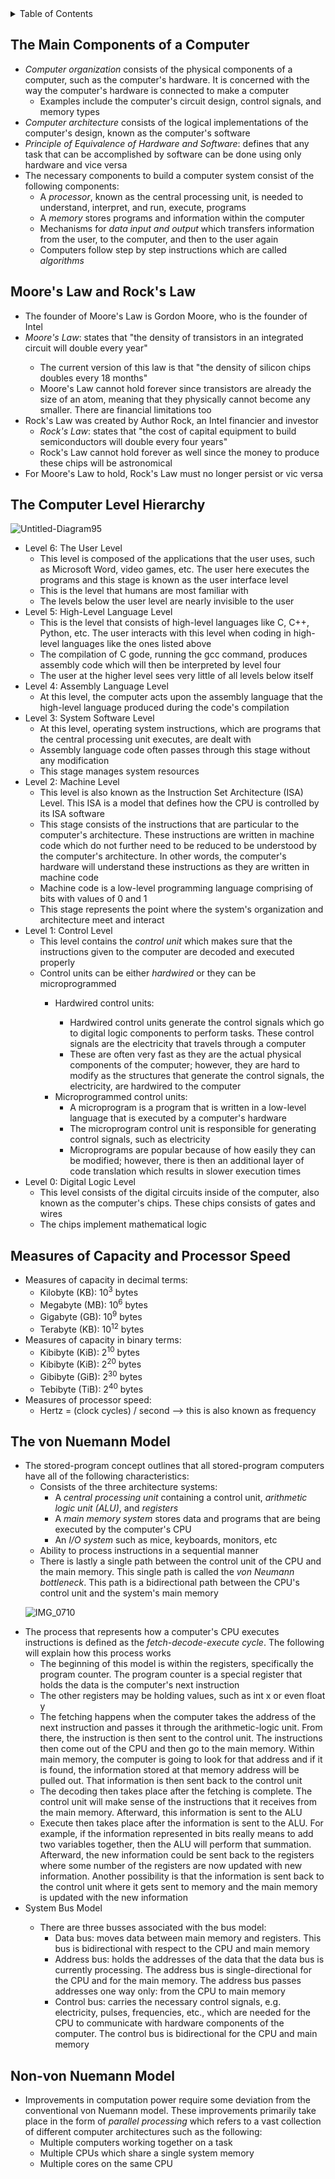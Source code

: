 <details>
<summary>Table of Contents</summary>
<ol>
  <li>
    <a href='#the-main-components-of-a-computer'>The Main Components of a Computer</a>
  </li>
  <li>
    <a href='#moores-law-and-rocks-law'>Moore's Law and Rock's Law</a>
  </li>
  <li>
    <a href='#the-computer-level-hierarchy'>The Computer Level Hierarchy</a>
  </li>
  <li>
    <a href='#measures-of-capacity-and-processor-speed'>Measures of Capacity and Processor Speed</a>
  </li>
  <li>
    <a href='#the-von-nuemann-model'>The von Nuemman Model</a>
  </li>  
  <li>
    <a href='#non-von-nuemann-model'>Non-von Nuemann Model</a>
  </li>
</ol>
</details>


## The Main Components of a Computer
<ul>
  <li>
    <a><em>Computer organization</em> consists of the physical components of a computer, such as the computer's hardware. It is concerned with the way the computer's hardware is connected to make a computer</a>
    <ul>
      <li>
        <a>Examples include the computer's circuit design, control signals, and memory types</a>
      </li>
    </ul>    
  </li>
  <li>
    <a><em>Computer architecture</em> consists of the logical implementations of the computer's design, known as the computer's software</a>
  </li>
  <li>
    <a><em>Principle of Equivalence of Hardware and Software</em>: defines that any task that can be accomplished by software can be done using only hardware and vice versa</a>
  </li>
  <li>
    <a>The necessary components to build a computer system consist of the following components:</a>
    <ul>
      <li>
        <a>A <em>processor</em>, known as the central processing unit, is needed to understand, interpret, and run, execute, programs</a>
      </li>
      <li>
        <a>A <em>memory</em> stores programs and information within the computer</a>
      </li>
      <li>
        <a>Mechanisms for <em>data input and output</em> which transfers information from the user, to the computer, and then to the user again</a>
      </li>
      <li>
        <a>Computers follow step by step instructions which are called <em>algorithms</em></a>
      </li> 
    </ul>
  </li>      
</ul>

## Moore's Law and Rock's Law
<ul>
  <li>
    <a>The founder of Moore's Law is Gordon Moore, who is the founder of Intel</a>
  </li>
  <li>
    <a><em>Moore's Law</em></a>: states that "the density of transistors in an integrated circuit will double every year"</a>
  </li>
  <ul>
    <li>
        <a>The current version of this law is that "the density of silicon chips doubles every 18 months"</a>
    </li>  
    <li>
        <a>Moore's Law cannot hold forever since transistors are already the size of an atom, meaning that they physically cannot become any smaller. There are financial limitations too</a>
    </li>  
  </ul>  
  <li>
    <a>Rock's Law was created by Author Rock, an Intel financier and investor</a>
    <ul>  
      <li>
        <a><em>Rock's Law</em>: states that "the cost of capital equipment to build semiconductors will double every four years"</a>
      </li>
      <li>
        <a>Rock's Law cannot hold forever as well since the money to produce these chips will be astronomical</a>
      </li>
    </ul>  
  </li>
  <li>
    <a>For Moore's Law to hold, Rock's Law must no longer persist or vic versa</a>
  </li>  
</ul>  


## The Computer Level Hierarchy
![Untitled-Diagram95](https://github.com/Programming-Notes-all-languages/Computer-Organization/assets/154717520/72e6eade-2bbe-4098-85b7-21dd9e3b5279)
<ul>
  <li>
    <a>Level 6: The User Level</a>
    <ul>
      <li>
        <a>This level is composed of the applications that the user uses, such as Microsoft Word, video games, etc. The user here executes the programs and this stage is known as the user interface level</a>
      <li>
        <a>This is the level that humans are most familiar with</a>
      </li>
      <li>
        <a>The levels below the user level are nearly invisible to the user</a>  
      </li>
    </ul>    
  </li>
  <li>
    <a>Level 5: High-Level Language Level</a>
    <ul>
      <li>
        <a>This is the level that consists of high-level languages like C, C++, Python, etc. The user interacts with this level when coding in high-level languages like the ones listed above</a>
      </li>
      <li>
        <a>The compilation of C gode, running the gcc command, produces assembly code which will then be interpreted by level four</a>
      </li>
      <li>
        <a>The user at the higher level sees very little of all levels below itself</a>
      </li>    
    </ul>
  </li>
  <li>
    <a>Level 4: Assembly Language Level</a>
    <ul>
      <li>
        <a>At this level, the computer acts upon the assembly language that the high-level language produced during the code's compilation</a>
      </li>
    </ul>
  </li>
  <li>
    <a>Level 3: System Software Level</a>
    <ul>
      <li>
        <a>At this level, operating system instructions, which are programs that the central processing unit executes, are dealt with</a>
      </li>
      <li>
        <a>Assembly language code often passes through this stage without any modification</a>
      </li>
      <li>
        <a>This stage manages system resources</a>
      </li>  
    </ul>
  </li>
  <li>
    <a>Level 2: Machine Level</a>
    <ul>
      <li>
        <a>This level is also known as the Instruction Set Architecture (ISA) Level. This ISA is a model that defines how the CPU is controlled by its ISA software</a>
      </li>
      <li>
        <a>This stage consists of the instructions that are particular to the computer's architecture. These instructions are written in machine code which do not further need to be reduced to be understood by the computer's architecture. In other words, the computer's hardware will understand these instructions as they are written in machine code</a>
      </li>
      <li>
        <a>Machine code is a low-level programming language comprising of bits with values of 0 and 1</a>
      </li>  
      <li>
        <a>This stage represents the point where the system's organization and architecture meet and interact</a>
      </li>    
    </ul>
  </li>  
  <li>
    <a>Level 1: Control Level</a>
    <ul>
      <li>
        <a>This level contains the <em>control unit</em> which makes sure that the instructions given to the computer are decoded and executed properly</a>
      <li>
        <a>Control units can be either <em>hardwired</em> or they can be microprogrammed</em></a>
      </li>
      <ul>
        <li>
          <a>Hardwired control units:</a>
        </li>  
        <ul>
          <li>
            <a>Hardwired control units generate the control signals which go to digital logic components to perform tasks. These control signals are the electricity that travels through a computer</a>
          </li>
          <li>
            <a>These are often very fast as they are the actual physical components of the computer; however, they are hard to modify as the structures that generate the control signals, the electricity, are hardwired to the computer</a>
          </li>
        </ul>
        <li>
          <a>Microprogrammed control units:</a>
          <ul>
            <li>
              <a>A microprogram is a program that is written in a low-level language that is executed by a computer's hardware</a>
            </li>
            <li>
              <a>The microprogram control unit is responsible for generating control signals, such as electricity</a>
            </li>  
            <li>
              <a>Microprograms are popular because of how easily they can be modified; however, there is then an additional layer of code translation which results in slower execution times</a>
            </li>    
          </ul>
        </li>      
      </ul>
    </ul>  
  </li>
  <li>
    <a>Level 0: Digital Logic Level</a>
    <ul>
      <li>
        <a>This level consists of the digital circuits inside of the computer, also known as the computer's chips. These chips consists of gates and wires</a>
      </li>
      <li>
        <a>The chips implement mathematical logic</a>
      </li>  
    </ul>
  </li>                          
</ul>  

## Measures of Capacity and Processor Speed
<ul>
  <li>
    <a>Measures of capacity in decimal terms:</a>
    <ul>
      <li>
        <a>Kilobyte (KB): 10<sup>3</sup> bytes</a>
      </li>
      <li>
        <a>Megabyte (MB): 10<sup>6</sup> bytes<a>
      </li>
      <li>
        <a>Gigabyte (GB): 10<sup>9</sup> bytes</a>
      </li>  
      <li>
        <a>Terabyte (KB): 10<sup>12</sup> bytes</a>
      </li>
    </ul>
  </li>
  <li>
    <a>Measures of capacity in binary terms:</a>
    <ul>
      <li>
        <a>Kibibyte (KiB): 2<sup>10</sup> bytes</a>
      </li>
      <li>
        <a>Kibibyte (KiB): 2<sup>20</sup> bytes</a>
      </li>
      <li>
        <a>Gibibyte (GiB): 2<sup>30</sup> bytes</a>
      </li>
      <li>
        <a>Tebibyte (TiB): 2<sup>40</sup> bytes</a>
      </li>
    </ul>
  </li>
  <li>
    <a>Measures of processor speed:</a>
    <ul>
      <li>
        <a>Hertz = (clock cycles) / second --> this is also known as frequency</a>
      </li>
    </ul>
  </li>      
</ul>  


## The von Nuemann Model
<ul>
  <li>
    <a>The stored-program concept outlines that all stored-program computers have all of the following characteristics:</a>
    <ul>
      <li>
        <a>Consists of the three architecture systems:</a>
        <ul>
          <li>
            <a>A <em>central processing unit</em> containing a control unit, <em>arithmetic logic unit (ALU)</em>, and <em>registers</em></a>
          </li>
          <li>
            <a>A <em>main memory system</em> stores data and programs that are being executed by the computer's CPU</a>
          </li>
          <li>
            <a>An <em>I/O system</em> such as mice, keyboards, monitors, etc</a>  
          </li>  
        </ul>    
      </li>
      <li>
        <a>Ability to process instructions in a sequential manner</a>
      </li>
      <li>
        <a>There is lastly a single path between the control unit of the CPU and the main memory. This single path is called the <em>von Neumann bottleneck</em>. This path is a bidirectional path between the CPU's control unit and the system's main memory</a>
      </li>    
    </ul>
  </li>
   
![IMG_0710](https://github.com/Programming-Notes-all-languages/Computer-Organization/assets/154717520/b78893b2-73c5-4cf0-8756-41598f54318e)
  <li>
    <a>The process that represents how a computer's CPU executes instructions is defined as the <em>fetch-decode-execute cycle</em>. The following will explain how this process works</a>
    <ul>
      <li>
        <a>The beginning of this model is within the registers, specifically the program counter. The program counter is a special register that holds the data is the computer's next instruction</a>
      </li>
      <li>
        <a>The other registers may be holding values, such as int x or even float y</a>
      </li>
      <li>
        <a>The fetching happens when the computer takes the address of the next instruction and passes it through the arithmetic-logic unit. From there, the instruction is then sent to the control unit. The instructions then come out of the CPU and then go to the main memory. Within main memory, the computer is going to look for that address and if it is found, the information stored at that memory address will be pulled out. That information is then sent back to the control unit</a>
      </li>    
      <li>
        <a>The decoding then takes place after the fetching is complete. The control unit will make sense of the instructions that it receives from the main memory. Afterward, this information is sent to the ALU</a>
      </li>
      <li>
        <a>Execute then takes place after the information is sent to the ALU. For example, if the information represented in bits really means to add two variables together, then the ALU will perform that summation. Afterward, the new information could be sent back to the registers where some number of the registers are now updated with new information. Another possibility is that the information is sent back to the control unit where it gets sent to memory and the main memory is updated with the new information</a>
      </li>  
    </ul>  
  </li>  
  <li>
    <a>System Bus Model</a>
  </li>
  <ul>
    <li>
      <a>There are three busses associated with the bus model:</a>
      <ul>
        <li>
          <a>Data bus: moves data between main memory and registers. This bus is bidirectional with respect to the CPU and main memory</a>
        </li>
        <li>
          <a>Address bus: holds the addresses of the data that the data bus is currently processing. The address bus is single-directional for the CPU and for the main memory. The address bus passes addresses one way only: from the CPU to main memory</a>
        </li>
        <li>
          <a>Control bus: carries the necessary control signals, e.g. electricity, pulses, frequencies, etc., which are needed for the CPU to communicate with hardware components of the computer. The control bus is bidirectional for the CPU and main memory</a>
        </li>    
      </ul>    
    </li>
  </ul>      
</ul>    


## Non-von Nuemann Model
<ul>
  <li>
    <a>Improvements in computation power require some deviation from the conventional von Nuemann model. These improvements primarily take place in the form of <em>parallel processing</em> which refers to a vast collection of different computer architectures such as the following:</a>
    <ul>
      <li>
        <a>Multiple computers working together on a task</a>
      </li>
      <li>
        <a>Multiple CPUs which share a single system memory</a>
      </li>
      <li>
        <a>Multiple cores on the same CPU</a>
      </li>
    </ul>        
  </li>
</ul>    
